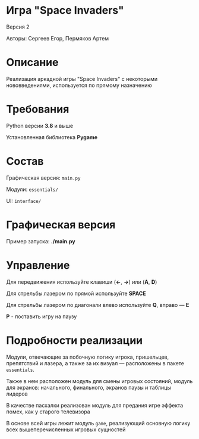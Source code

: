# Игра "Space Invaders"

Версия 2

Авторы: Сергеев Егор, Пермяков Артем

# Описание

Реализация аркадной игры "Space Invaders" с некоторыми нововведениями,
используется по прямому назначению

# Требования

Python версии **3.8** и выше

Установленная библиотека **Pygame**

# Состав

Графическая версия: `main.py`

Модули: `essentials/`

UI: `interface/`

# Графическая версия

Пример запуска: **./main.py**

# Управление

Для передвижения используйте клавиши (**←**, **→**) или (**A**, **D**)

Для стрельбы лазером по прямой используйте **SPACE**

Для стрельбы лазером по диагонали влево используйте **Q**, вправо — **E**

**P** - поставить игру на паузу

# Подробности реализации

Модули, отвечающие за побочную логику игрока, пришельцев, препятствий и
лазера, а также за их визуал — расположены в пакете `essentials`.

Также в нем расположен модуль для смены игровых состояний, модуль для
экранов: начального, финального, экранов паузы и таблицы лидеров

В качестве пасхалки реализован модуль для предания игре эффекта помех,
как у старого телевизора

В основе всей игры лежит модуль `game`, реализующий основную логику
всех вышеперечисленных игровых сущностей
